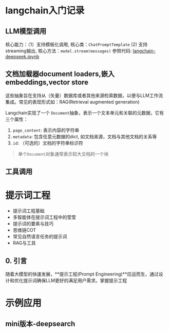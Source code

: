 # langchain入门记录

## LLM模型调用

核心能力：（1）支持模板化调用, 核心类：`ChatPromptTemplate` (2) 支持streaming输出, 核心方法：`model.stream(messages)`
参照代码: [langchain-deepseek.ipynb](langchain-deepseek.ipynb)

## 文档加载器document loaders,嵌入embeddings,vector store

这些抽象旨在支持从（矢量）数据库或者其他来源检索数据，以便与LLM工作流集成。常见的表现形式如：RAG(Retrieval augmented generation)

Langchain实现了一个 `Document`抽象，表示一个文本单元和关联的元数据，它有三个属性：

1. `page_content`: 表示内容的字符串
2. `metadata`: 包含任意元数据的dict, 如文档来源，文档与其他文档的关系等
3. `id`: （可选的）文档的字符串标识符

> 单个`Document`对象通常表示较大文档的一个块

## 工具调用

# 提示词工程

- 提示词工程基础
- 多智能体在提示词工程中的莹莹
- 提示词的要素与技巧
- 思维链COT
- 常见自然语言任务的提示词
- RAG与工具

## 0. 引言

随着大模型的快速发展，**提示工程(Prompt Engineering)**应运而生，通过设计和优化提示词确保LLM更好的满足用户需求。掌握提示工程

# 示例应用

## mini版本-deepsearch

